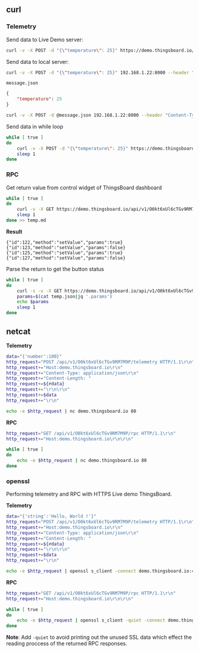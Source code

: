 ## curl

### Telemetry

Send data to Live Demo server:

```sh
curl -v -X POST -d "{\"temperature\": 25}" https://demo.thingsboard.io/api/v1/O0kt6xUl6cTGv9RM7M9P/telemetry --header "Content-Type:application/json"
```

Send data to local server:

```sh
curl -v -X POST -d "{\"temperature\": 25}" 192.168.1.22:8000 --header "Content-Type:application/json"
```

``message.json``

```json
{
    "temperature": 25
}
```

```sh
curl -v -X POST -d @message.json 192.168.1.22:8000 --header "Content-Type:application/json"
```

Send data in while loop

```sh
while [ true ]
do
	curl -v -X POST -d "{\"temperature\": 25}" https://demo.thingsboard.io/api/v1/O0kt6xUl6cTGv9RM7M9P/telemetry --header "Content-Type:application/json"	
	sleep 1
done	
```

### RPC

Get return value from control widget of ThingsBoard dashboard

```sh
while [ true ]
do
	curl -v -X GET https://demo.thingsboard.io/api/v1/O0kt6xUl6cTGv9RM7M9P/rpc
	sleep 1
done >> temp.md
```
**Result**

```
{"id":122,"method":"setValue","params":true}{"id":123,"method":"setValue","params":false}{"id":125,"method":"setValue","params":true}{"id":127,"method":"setValue","params":false}
```

Parse the return to get the button status

```sh
while [ true ]
do
	curl -s -v -X GET https://demo.thingsboard.io/api/v1/O0kt6xUl6cTGv9RM7M9P/rpc > temp.json
	params=$(cat temp.json|jq '.params')
	echo $params
	sleep 1
done
```

## netcat

**Telemetry**

```sh
data="{'number':100}"
http_request="POST /api/v1/O0kt6xUl6cTGv9RM7M9P/telemetry HTTP/1.1\r\n"
http_request+="Host:demo.thingsboard.io\r\n"
http_request+="Content-Type: application/json\r\n"
http_request+="Content-Length: "
http_request+=${#data}
http_request+="\r\n\r\n"
http_request+=$data
http_request+="\r\n"

echo -e $http_request | nc demo.thingsboard.io 80
```

**RPC**

```sh
http_request="GET /api/v1/O0kt6xUl6cTGv9RM7M9P/rpc HTTP/1.1\r\n"
http_request+="Host:demo.thingsboard.io\r\n\r\n"

while [ true ]
do
    echo -e $http_request | nc demo.thingsboard.io 80
done    
```

### openssl

Performing telemetry and RPC with HTTPS Live demo ThingsBoard.

**Telemetry**

```sh
data="{'string':'Hello, World !'}"
http_request="POST /api/v1/O0kt6xUl6cTGv9RM7M9P/telemetry HTTP/1.1\r\n"
http_request+="Host:demo.thingsboard.io\r\n"
http_request+="Content-Type: application/json\r\n"
http_request+="Content-Length: "
http_request+=${#data}
http_request+="\r\n\r\n"
http_request+=$data
http_request+="\r\n"

echo -e $http_request | openssl s_client -connect demo.thingsboard.io:443
```

**RPC**

```sh
http_request="GET /api/v1/O0kt6xUl6cTGv9RM7M9P/rpc HTTP/1.1\r\n"
http_request+="Host:demo.thingsboard.io\r\n\r\n"

while [ true ]
do
    echo -e $http_request | openssl s_client -quiet -connect demo.thingsboard.io:443
done   
```

**Note**: Add ``-quiet`` to avoid printing out the unused SSL data which effect the reading proccess of the returned RPC responses.
